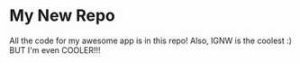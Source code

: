 # My New Repo
All the code for my awesome app is in this repo!
Also, IGNW is the coolest :)
BUT I'm even COOLER!!!
